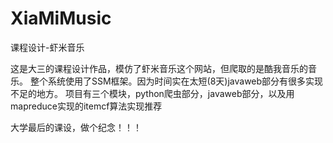 # XiaMiMusic
课程设计-虾米音乐

这是大三的课程设计作品，模仿了虾米音乐这个网站，但爬取的是酷我音乐的音乐。
整个系统使用了SSM框架。因为时间实在太短(8天)javaweb部分有很多实现不足的地方。
项目有三个模块，python爬虫部分，javaweb部分，以及用mapreduce实现的itemcf算法实现推荐

大学最后的课设，做个纪念！！！
